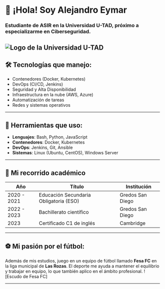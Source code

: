 # 👋 ¡Hola! Soy Alejandro Eymar

### Estudiante de ASIR en la Universidad U-TAD, próximo a especializarme en Ciberseguridad.
![Logo de la Universidad U-TAD](https://www.ucjc.edu/la-universidad/wp-content/uploads/sites/2/2023/06/logo-utad.jpg)
---

## 🛠️ **Tecnologías que manejo**:
- Contenedores (Docker, Kubernetes)
- DevOps (CI/CD, Jenkins)
- Seguridad y Alta Disponibilidad
- Infraestructura en la nube (AWS, Azure)
- Automatización de tareas
- Redes y sistemas operativos

---

## 🔧 **Herramientas que uso**:
- **Lenguajes**: Bash, Python, JavaScript
- **Contenedores**: Docker, Kubernetes
- **DevOps**: Jenkins, Git, Ansible
- **Sistemas**: Linux (Ubuntu, CentOS), Windows Server

---

## 🌱 **Mi recorrido académico**

| Año               | Título                                        | Institución              |
|-------------------|-----------------------------------------------|--------------------------|
| 2020 - 2021       | Educación Secundaria Obligatoria (ESO)        | Gredos San Diego         |
| 2022 - 2023       | Bachillerato científico                       | Gredos San Diego         |
| 2023              | Certificado C1 de inglés                      | Cambridge                | 

---

## ⚽ **Mi pasión por el fútbol**:
Además de mis estudios, juego en un equipo de fútbol llamado **Fesa FC** en la liga municipal de **Las Rozas**. El deporte me ayuda a mantener el equilibrio y trabajar en equipo, lo que también aplico en el ámbito profesional.
![Escudo de Fesa FC]


---
